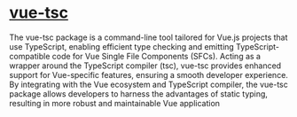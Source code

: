 # [vue-tsc](https://www.npmjs.com/package/vue-tsc)

The vue-tsc package is a command-line tool tailored for Vue.js projects that use TypeScript, enabling efficient type checking and emitting TypeScript-compatible code for Vue Single File Components (SFCs). Acting as a wrapper around the TypeScript compiler (tsc), vue-tsc provides enhanced support for Vue-specific features, ensuring a smooth developer experience. By integrating with the Vue ecosystem and TypeScript compiler, the vue-tsc package allows developers to harness the advantages of static typing, resulting in more robust and maintainable Vue application
